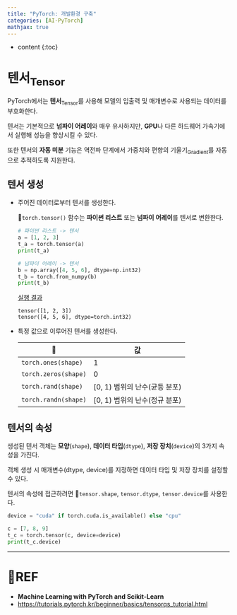```yaml
---
title: "PyTorch: 개발환경 구축"
categories: [AI-PyTorch]
mathjax: true
---
```


* content
{:toc}
# 텐서<sub>Tensor</sub>

PyTorch에서는 **텐서**<sub>Tensor</sub>를 사용해 모델의 입출력 및 매개변수로 사용되는 데이터를 부호화한다.

텐서는 기본적으로 **넘파이 어레이**와 매우 유사하지만, **GPU**나 다른 하드웨어 가속기에서 실행해 성능을 향상시킬 수 있다.

또한 텐서의 **자동 미분** 기능은 역전파 단계에서 가중치와 편향의 기울기<sub>Gradient</sub>를 자동으로 추적하도록 지원한다.

## 텐서 생성

-   주어진 데이터로부터 텐서를 생성한다.

    🧶`torch.tensor()` 함수는 **파이썬 리스트** 또는 **넘파이 어레이**를 텐서로 변환한다.

    ```python
    # 파이썬 리스트 -> 텐서
    a = [1, 2, 3]
    t_a = torch.tensor(a)
    print(t_a)
    
    # 넘파이 어레이 -> 텐서
    b = np.array([4, 5, 6], dtype=np.int32)
    t_b = torch.from_numpy(b)
    print(t_b)
    ```

    <u>실행 결과</u>

    ```
    tensor([1, 2, 3])
    tensor([4, 5, 6], dtype=torch.int32)
    ```

-   특정 값으로 이루어진 텐서를 생성한다.

    | 🧶                    | 값                            |
    | -------------------- | ----------------------------- |
    | `torch.ones(shape)`  | 1                             |
    | `torch.zeros(shape)` | 0                             |
    | `torch.rand(shape)`  | [0, 1) 범위의 난수(균등 분포) |
    | `torch.randn(shape)` | [0, 1) 범위의 난수(정규 분포) |


## 텐서의 속성

생성된 텐서 객체는 **모양**(`shape`), **데이터 타입**(`dtype`), **저장 장치**(`device`)의 3가지 속성을 가진다.

객체 생성 시 매개변수(dtype, device)를 지정하면 데이터 타입 및 저장 장치를 설정할 수 있다.

텐서의 속성에 접근하려면 🧶`tensor.shape`, `tensor.dtype`, `tensor.device`를 사용한다.

```python
device = "cuda" if torch.cuda.is_available() else "cpu"

c = [7, 8, 9]
t_c = torch.tensor(c, device=device)
print(t_c.device)
```

---

# 📌REF

-   **Machine Learning with PyTorch and Scikit-Learn**
-   <https://tutorials.pytorch.kr/beginner/basics/tensorqs_tutorial.html>

